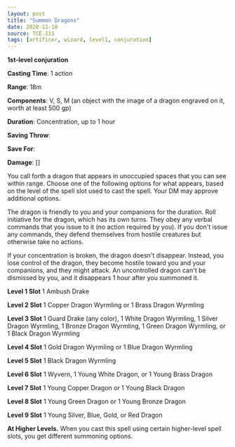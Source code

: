 ```yaml
---
layout: post
title: "Summon Dragons"
date: 2020-11-18
source: TCE.111
tags: [artificer, wizard, level1, conjuration]
---
```


**1st-level conjuration**

**Casting Time**: 1 action

**Range**: 18m

**Components**: V, S, M (an object with the image of a dragon engraved on it, worth at least 500 gp)

**Duration**: Concentration, up to 1 hour

**Saving Throw**:

**Save For**:

**Damage**: []

You call forth a dragon that appears in unoccupied spaces that you can see within range. Choose one of the following options for what appears, based on the level of the spell slot used to cast the spell. Your DM may approve additional options.

The dragon is friendly to you and your companions for the duration. Roll initiative for the dragon, which has its own turns. They obey any verbal commands that you issue to it (no action required by you). If you don't issue any commands, they defend themselves from hostile creatures but otherwise take no actions.

If your concentration is broken, the dragon doesn't disappear. Instead, you lose control of the dragon, they become hostile toward you and your companions, and they might attack. An uncontrolled dragon can't be dismissed by you, and it disappears 1 hour after you summoned it.

**Level 1 Slot** 1 Ambush Drake

**Level 2 Slot** 1 Copper Dragon Wyrmling or 1 Brass Dragon Wyrmling

**Level 3 Slot** 1 Guard Drake (any color), 1 White Dragon Wyrmling, 1 Silver Dragon Wyrmling, 1 Bronze Dragon Wyrmling, 1 Green Dragon Wyrmling, or 1 Black Dragon Wyrmling

**Level 4 Slot** 1 Gold Dragon Wyrmling or 1 Blue Dragon Wyrmling

**Level 5 Slot** 1 Black Dragon Wyrmling

**Level 6 Slot** 1 Wyvern, 1 Young White Dragon, or 1 Young Brass Dragon

**Level 7 Slot** 1 Young Copper Dragon or 1 Young Black Dragon

**Level 8 Slot** 1 Young Green Dragon or 1 Young Bronze Dragon

**Level 9 Slot** 1 Young Silver, Blue, Gold, or Red Dragon

**At Higher Levels.** When you cast this spell using certain higher-level spell slots, you get different summoning options.